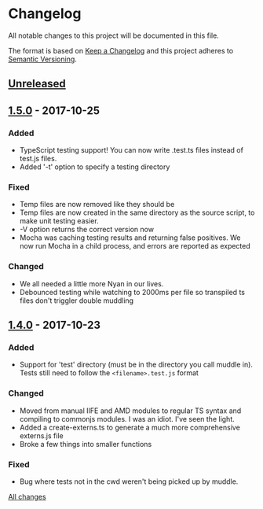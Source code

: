 # Changelog
All notable changes to this project will be documented in this file.

The format is based on [Keep a Changelog](http://keepachangelog.com/en/1.0.0/)
and this project adheres to [Semantic Versioning](http://semver.org/spec/v2.0.0.html).

## [Unreleased]

## [1.5.0] - 2017-10-25
### Added
- TypeScript testing support!  You can now write .test.ts files instead of test.js files.  
- Added '-t' option to specify a testing directory

### Fixed
- Temp files are now removed like they should be
- Temp files are now created in the same directory as the source script, to make unit testing easier.  
- -V option returns the correct version now
- Mocha was caching testing results and returning false positives.  We now run Mocha in a child process, and errors are reported as expected

### Changed
- We all needed a little more Nyan in our lives.
- Debounced testing while watching to 2000ms per file so transpiled ts files don't triggler double muddling

## [1.4.0] - 2017-10-23
### Added
- Support for 'test' directory (must be in the directory you call muddle in).  Tests still need to follow the `<filename>.test.js` format

### Changed
- Moved from manual IIFE and AMD modules to regular TS syntax and compiling to commonjs modules.  I was an idiot.  I've seen the light.
- Added a create-externs.ts to generate a much more comprehensive externs.js file
- Broke a few things into smaller functions

### Fixed
- Bug where tests not in the cwd weren't being picked up by muddle.


[All changes](https://github.com/jcjolley/muddler/compare/v1.3.5...v1.4.0)

[Unreleased]: https://github.com/jcjolley/muddler/compare/v1.5.0...HEAD
[1.5.0]: https://github.com/jcjolley/muddler/compare/v1.4.0...v1.5.0
[1.4.0]: https://github.com/jcjolley/muddler/compare/v1.3.5...v1.4.0